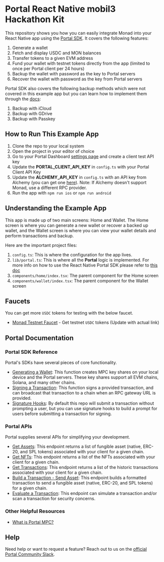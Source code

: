 # Portal React Native mobil3 Hackathon Kit

This repository shows you how you can easily integrate Monad into your React Native app using the [Portal SDK](https://docs.portalhq.io/guides/react-native). It covers the following features:

1. Generate a wallet
2. Fetch and display USDC and MON balances
3. Transfer tokens to a given EVM address
4. Fund your wallet with testnet tokens directly from the app (limited to once per Portal client per 24 hours)
5. Backup the wallet with password as the key to Portal servers
6. Recover the wallet with password as the key from Portal servers

Portal SDK also covers the following backup methods which were not covered in this example app but you can learn how to implement them through the [docs](https://docs.portalhq.io/guides/react-native/back-up-a-wallet):

1. Backup with iCloud
2. Backup with GDrive
3. Backup with Passkey

## How to Run This Example App

1. Clone the repo to your local system
2. Open the project in your editor of choice
3. Go to your Portal Dashboard [settings page](https://app.portalhq.io/settings#client-api-keys) and create a client test API key
4. Update the **PORTAL_CLIENT_API_KEY** in `config.ts` with your Portal Client API Key
5. Update the **ALCHEMY_API_KEY** in `config.ts` with an API key from Alchemy (you can get one [here](https://www.alchemy.com/)). Note: If Alchemy doesn't support Monad, use a different RPC provider.
6. Run the app with `npm run ios` or `npm run android`

## Understanding the Example App

This app is made up of two main screens: Home and Wallet. The Home screen is where you can generate a new wallet or recover a backed up wallet, and the Wallet screen is where you can view your wallet details and perform transactions and backup.

Here are the important project files:

1. `config.ts`: This is where the configuration for the app lives.
2. `lib/portal.ts`: This is where all the **Portal** logic is implemented. For more info on how to use the React Native Portal SDK please refer to [this doc](https://docs.portalhq.io/guides/react-native)
3. `components/home/index.tsx`: The parent component for the Home screen
4. `components/wallet/index.tsx`: The parent component for the Wallet screen

## Faucets

You can get more `USDC` tokens for testing with the below faucet.

- [Monad Testnet Faucet](https://example.com/monad-faucet) - Get testnet `USDC` tokens (Update with actual link)

## Portal Documentation

### Portal SDK Reference

Portal's SDKs have several pieces of core functionality.

- [Generating a Wallet](https://docs.portalhq.io/guides/react-native/create-a-wallet): This function creates MPC key shares on your local device and the Portal servers. These key shares support all EVM chains, Solana, and many other chains.
- [Signing a Transaction](https://docs.portalhq.io/guides/react-native/sign-a-transaction): This function signs a provided transaction, and can broadcast that transaction to a chain when an RPC gateway URL is provided.
- [Signature Hooks](https://docs.portalhq.io/guides/react-native/add-custom-signature-hooks): By default this repo will submit a transaction without prompting a user, but you can use signature hooks to build a prompt for users before submitting a transaction for signing.

### Portal APIs

Portal supplies several APIs for simplifying your development.

- [Get Assets](https://docs.portalhq.io/reference/client-api/v3-endpoints#get-assets-by-chain): This endpoint returns a list of fungible asset (native, ERC-20, and SPL tokens) associated with your client for a given chain.
- [Get NFTs](https://docs.portalhq.io/reference/client-api/v3-endpoints#get-nft-assets-by-chain): This endpoint returns a list of the NFTs associated with your client for a given chain.
- [Get Transactions](https://docs.portalhq.io/reference/client-api/v3-endpoints#get-transactions-by-chain): This endpoint returns a list of the historic transactions associated with your client for a given chain.
- [Build a Transaction - Send Asset](https://docs.portalhq.io/reference/client-api/v3-endpoints#build-a-send-asset-transaction): This endpoint builds a formatted transaction to send a fungible asset (native, ERC-20, and SPL tokens) for a given chain.
- [Evaluate a Transaction](https://docs.portalhq.io/reference/client-api/v3-endpoints#evaluate-a-transaction): This endpoint can simulate a transaction and/or scan a transaction for security concerns.

### Other Helpful Resources

- [What is Portal MPC?](https://docs.portalhq.io/resources/portals-mpc-architecture)

## Help

Need help or want to request a feature? Reach out to us on the [official Portal Community Slack](https://portalcommunity.slack.com/archives/C07EZFF9N78).
